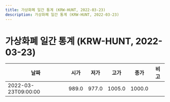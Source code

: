 ```yaml
---
title: 가상화폐 일간 통계 (KRW-HUNT, 2022-03-23)
description: 가상화폐 일간 통계 (KRW-HUNT, 2022-03-23)
---
```


가상화폐 일간 통계 (KRW-HUNT, 2022-03-23)
===

|날짜|시가|저가|고가|종가|비고|
|--|--|--|--|--|--|
|2022-03-23T09:00:00|989.0|977.0|1005.0|1000.0|    |
